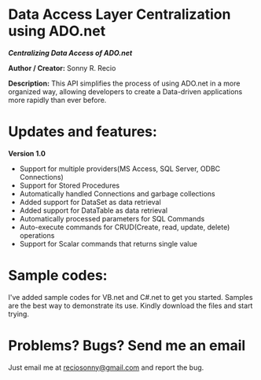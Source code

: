 Data Access Layer Centralization using ADO.net
==============================================

<b><i>Centralizing Data Access of ADO.net</i></b>

<b>Author / Creator:</b> Sonny R. Recio

<b>Description:</b> This API simplifies the process of using ADO.net in a more organized way, allowing developers to create a Data-driven applications more rapidly than ever before.


Updates and features:
=====================

<b>Version 1.0</b>

* Support for multiple providers(MS Access, SQL Server, ODBC Connections)
* Support for Stored Procedures
* Automatically handled Connections and garbage collections
*	Added support for DataSet as data retrieval
*	Added support for DataTable as data retrieval
*	Automatically processed parameters for SQL Commands
*	Auto-execute commands for CRUD(Create, read, update, delete) operations
*	Support for Scalar commands that returns single value

Sample codes:
=============

I've added sample codes for VB.net and C#.net to get you started. Samples are the best way to demonstrate its use. Kindly download the files and start trying.

Problems? Bugs? Send me an email
================================

Just email me at reciosonny@gmail.com and report the bug.
